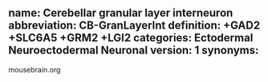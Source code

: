 name: Cerebellar granular layer interneuron
abbreviation: CB-GranLayerInt
definition: +GAD2 +SLC6A5 +GRM2 +LGI2
categories: Ectodermal Neuroectodermal Neuronal
version: 1
synonyms:
---

mousebrain.org